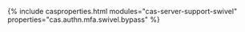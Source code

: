 {% include casproperties.html
modules="cas-server-support-swivel"
properties="cas.authn.mfa.swivel.bypass" %}
